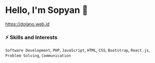 # Hello, I'm Sopyan 👋

https://dolano.web.id

### ⚡️ Skills and Interests
`Software Development`, `PHP`, `JavaScript`, `HTML`, `CSS`, `Bootstrap`, `React.js`, `Problem Solving`, `Communication`
